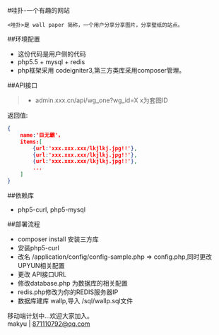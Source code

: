 
#哇扑-一个有趣的网站

    <哇扑>是 wall paper 简称，一个用户分享分享图片，分享壁纸的站点。

##环境配置
* 这份代码是用户侧的代码
* php5.5 + mysql + redis  
* php框架采用 codeigniter3,第三方类库采用composer管理。  
 
##API接口
> * admin.xxx.cn/api/wg_one?wg_id=X x为套图ID  

返回值:  

```json
{
    name:'巨无霸'，
    items:[
        {url:'xxx.xxx.xxx/lkjlkj.jpg!!'},
        {url:'xxx.xxx.xxx/lkjlkj.jpg!!'},
        {url:'xxx.xxx.xxx/lkjlkj.jpg!!'},
        ...
    ]
}
```

##依赖库
* php5-curl, php5-mysql

##部署流程
* composer install 安装三方库  
* 安装php5-curl   
* 改名 /application/config/config-sample.php => config.php,同时更改UPYUN相关配置
* 更改 API接口URL
* 修改database.php 为数据库的相关配置
* redis.php修改为你的REDIS服务器IP
* 数据库建库 wallp,导入 /sql/wallp.sql文件  


移动端计划中...欢迎大家加入。  
  makyu | 871110792@qq.com
